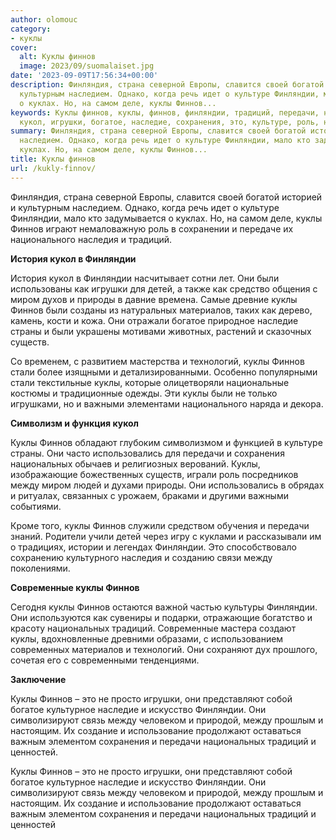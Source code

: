 ```yaml
---
author: olomouc
category:
- куклы
cover:
  alt: Куклы финнов
  image: 2023/09/suomalaiset.jpg
date: '2023-09-09T17:56:34+00:00'
description: Финляндия, страна северной Европы, славится своей богатой историей и
  культурным наследием. Однако, когда речь идет о культуре Финляндии, мало кто задумывается
  о куклах. Но, на самом деле, куклы Финнов...
keywords: Куклы финнов, куклы, финнов, финляндии, традиций, передачи, национальных,
  кукол, игрушки, богатое, наследие, сохранения, это, культуре, роль, национального
summary: Финляндия, страна северной Европы, славится своей богатой историей и культурным
  наследием. Однако, когда речь идет о культуре Финляндии, мало кто задумывается о
  куклах. Но, на самом деле, куклы Финнов...
title: Куклы финнов
url: /kukly-finnov/
---
```


Финляндия, страна северной Европы, славится своей богатой историей и культурным наследием. Однако, когда речь идет о культуре Финляндии, мало кто задумывается о куклах. Но, на самом деле, куклы Финнов играют немаловажную роль в сохранении и передаче их национального наследия и традиций.

**История кукол в Финляндии**

История кукол в Финляндии насчитывает сотни лет. Они были использованы как игрушки для детей, а также как средство общения с миром духов и природы в давние времена. Самые древние куклы Финнов были созданы из натуральных материалов, таких как дерево, камень, кости и кожа. Они отражали богатое природное наследие страны и были украшены мотивами животных, растений и сказочных существ.

Со временем, с развитием мастерства и технологий, куклы Финнов стали более изящными и детализированными. Особенно популярными стали текстильные куклы, которые олицетворяли национальные костюмы и традиционные одежды. Эти куклы были не только игрушками, но и важными элементами национального наряда и декора.

**Символизм и функция кукол**

Куклы Финнов обладают глубоким символизмом и функцией в культуре страны. Они часто использовались для передачи и сохранения национальных обычаев и религиозных верований. Куклы, изображающие божественных существ, играли роль посредников между миром людей и духами природы. Они использовались в обрядах и ритуалах, связанных с урожаем, браками и другими важными событиями.

Кроме того, куклы Финнов служили средством обучения и передачи знаний. Родители учили детей через игру с куклами и рассказывали им о традициях, истории и легендах Финляндии. Это способствовало сохранению культурного наследия и созданию связи между поколениями.

**Современные куклы Финнов**

Сегодня куклы Финнов остаются важной частью культуры Финляндии. Они используются как сувениры и подарки, отражающие богатство и красоту национальных традиций. Современные мастера создают куклы, вдохновленные древними образами, с использованием современных материалов и технологий. Они сохраняют дух прошлого, сочетая его с современными тенденциями.

**Заключение**

Куклы Финнов – это не просто игрушки, они представляют собой богатое культурное наследие и искусство Финляндии. Они символизируют связь между человеком и природой, между прошлым и настоящим. Их создание и использование продолжают оставаться важным элементом сохранения и передачи национальных традиций и ценностей.

Куклы Финнов – это не просто игрушки, они представляют собой богатое культурное наследие и искусство Финляндии. Они символизируют связь между человеком и природой, между прошлым и настоящим. Их создание и использование продолжают оставаться важным элементом сохранения и передачи национальных традиций и ценностей